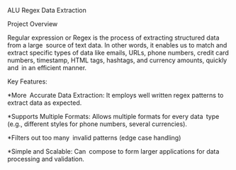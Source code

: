 ALU Regex Data Extraction

Project Overview

Regular expression or Regex is the process of extracting structured data from a large source of text data. In other words, it enables us to match and extract specific types of data like emails, URLs, phone numbers, credit card numbers, timestamp, HTML tags, hashtags, and currency amounts, quickly and in an efficient manner.

Key Features:

*More Accurate Data Extraction: It employs well written regex patterns to extract data as expected.

*Supports Multiple Formats: Allows multiple formats for every data type (e.g., different styles for phone numbers, several currencies).

*Filters out too many invalid patterns (edge case handling)

*Simple and Scalable: Can compose to form  larger applications for data processing and validation.
